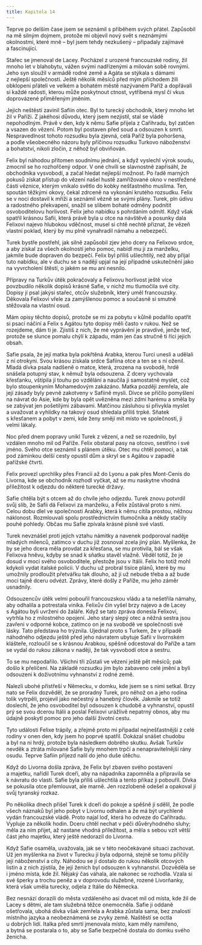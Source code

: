 ```yaml
---
title: Kapitola 14
---
```


Teprve po delším čase jsem se seznámil s příběhem svých přátel. Zapůsobil na mě silným dojmem, protože mi objevil nový svět s neznámými okolnostmi, které mně – byl jsem tehdy nezkušený – připadaly zajímavé a fascinující.

Stařec se jmenoval de Lacey. Pocházel z urozené francouzské rodiny, žil mnoho let v blahobytu, vážen svými nadřízenými a milován sobě rovnými. Jeho syn sloužil v armádě rodné země a Agáta se stýkala s dámami z nejlepší společnosti. Ještě několik měsíců před mým příchodem žili obklopeni přáteli ve velkém a bohatém městě nazývaném Paříž a dopřávali si každé radosti, kterou může poskytnout ctnost, vytříbená mysl či vkus doprovázené přiměřeným jměním.

Jejich neštěstí zavinil Safiin otec. Byl to turecký obchodník, který mnoho let žil v Paříži. Z jakéhosi důvodu, který jsem nezjistil, stal se vládě nepohodlným. Právě v den, kdy k němu Safie přijela z Cařihradu, byl zatčen a vsazen do vězení. Potom byl postaven před soud a odsouzen k smrti. Nespravedlnost tohoto rozsudku byla zjevná, celá Paříž byla pohoršena, a podle všeobecného názoru byly příčinou rozsudku Turkovo náboženství a bohatství, nikoli zločin, z něhož byl obviňován.

Felix byl náhodou přítomen soudnímu jednání, a když vyslechl výrok soudu, zmocnil se ho rozhořčený odpor. V oné chvíli se slavnostně zapřisáhl, že obchodníka vysvobodí, a začal hledat nejlepší možnost. Po řadě marných pokusů získat přístup do vězení našel hustě zamřížované okno v nestřežené části věznice, kterým vnikalo světlo do kobky nešťastného muslima. Ten, spoután těžkými okovy, čekal zdrceně na vykonání krutého rozsudku. Felix se v noci dostavil k mříži a seznámil vězně se svými plány. Turek, pln údivu a radostného překvapení, snažil se slibem bohaté odměny podnítit osvoboditelovu horlivost. Felix jeho nabídku s pohrdáním odmítl. Když však spatřil krásnou Safii, která právě byla u otce na návštěvě a posunky dala Felixovi najevo hlubokou vděčnost, musel si chtě nechtě přiznat, že vězeň vlastní poklad, který by mu plně vynahradil námahu a nebezpečí.

Turek bystře postřehl, jak silně zapůsobil zjev jeho dcery na Felixovo srdce, a aby získal za všech okolností jeho pomoc, nabídl mu ji za manželku, jakmile bude dopraven do bezpečí. Felix byl příliš ušlechtilý, než aby přijal tuto nabídku, ale v duchu se s nadějí upjal na její případné uskutečnění jako na vyvrcholení štěstí, o jakém se mu ani nesnilo.

Přípravy na Turkův útěk pokračovaly a Felixovu horlivost ještě více povzbudilo několik dopisů krásné Safie, v nichž mu tlumočila své city. Dopisy jí psal jakýsi stařec, otcův služebník, který uměl francouzsky. Děkovala Felixovi vřele za zamýšlenou pomoc a současně si smutně stěžovala na vlastní osud.

Mám opisy těchto dopisů, protože se mi za pobytu v kůlně podařilo opatřit si psací náčiní a Felix s Agátou tyto dopisy měli často v rukou. Než se rozejdeme, dám ti je. Zjistíš z nich, že mé vyprávění je pravdivé, jenže teď, protože se slunce pomalu chýlí k západu, mám jen čas stručně ti říci jejich obsah.

Safie psala, že její matka byla pokřtěná Arabka, kterou Turci unesli a udělali z ní otrokyni. Svou krásou získala srdce Safiina otce a ten se s ní oženil. Mladá dívka psala nadšeně o matce, která, zrozena na svobodě, hrdě snášela potupný stav, k němuž byla odsouzena. Z dcery vychovala křesťanku, vštípila jí touhu po vzdělání a naučila ji samostatně myslet, což bylo stoupenkyním Mohamedovým zakázáno. Matka později zemřela, ale její zásady byly pevně zakotveny v Safiině mysli. Dívce se příčilo pomyšlení na návrat do Asie, kde by byla opět uvězněna mezi zdmi harému a směla by se zabývat jen pošetilými zábavami. Matčinou zásluhou si přivykla myslet a uvažovat a vyhlídky na takový osud shledala příliš trpké. Sňatek s křesťanem a pobyt v zemi, kde ženy smějí mít místo ve společnosti, ji velmi lákaly.

Noc před dnem popravy unikl Turek z vězení, a než se rozednilo, byl vzdálen mnoho mil od Paříže. Felix obstaral pasy na otcovo, sestřino i své jméno. Svého otce seznámil s plánem útěku. Otec mu chtěl pomoci, a tak pod záminkou delší cesty opustil dům a skryl se s Agátou v zapadlé pařížské čtvrti.

Felix provezl uprchlíky přes Francii až do Lyonu a pak přes Mont-Cenis do Livorna, kde se obchodník rozhodl vyčkat, až se mu naskytne vhodná příležitost k odjezdu do některé turecké državy.

Safie chtěla být s otcem až do chvíle jeho odjezdu. Turek znovu potvrdil svůj slib, že Safii dá Felixovi za manželku, a Felix zůstával proto s nimi. Celou dobu dlel ve společnosti Arabky, která k němu cítila prostou, něžnou náklonost. Rozmlouvali spolu prostřednictvím tlumočníka a někdy stačily pouhé pohledy. Občas mu Safie zpívala krásné písně své vlasti.

Turek nevznášel proti jejich vztahu námitky a navenek podporoval naděje mladých milenců, zatímco v duchu již zosnoval zcela jiný plán. Myšlenka, že by se jeho dcera měla provdat za křesťana, se mu protivila, bál se však Felixova hněvu, kdyby se snad k sňatku stavěl vlažně. Věděl totiž, že je dosud v moci svého osvoboditele, přestože jsou v Itálii. Felix ho totiž mohl kdykoli vydat italské policii. V duchu už probral tisíce plánů, které by mu umožnily prodloužit přetvářku tak dlouho, až jí už nebude třeba a až bude moci tajně dceru odvézt. Zprávy, které došly z Paříže, mu jeho záměr usnadnily.

Odsouzencův útěk velmi pobouřil francouzskou vládu a ta nešetřila námahy, aby odhalila a potrestala viníka. Felixův čin vyšel brzy najevo a de Lacey s Agátou byli uvrženi do žaláře. Když se tato zpráva donesla Felixovi, vytrhla ho z milostného opojení. Jeho starý slepý otec a něžná sestra jsou zavřeni v odporné kobce, zatímco on je na svobodě ve společnosti své lásky. Tato představa ho trýznila. Ujednal proto s Turkem, že v případě náhodného odjezdu ještě před jeho návratem ubytuje Safii v livornském klášteře, rozloučil se s krásnou Arabkou, spěšně odcestoval do Paříže a tam se vydal do rukou zákona v naději, že tak vysvobodí otce a sestru.

To se mu nepodařilo. Všichni tři zůstali ve vězení ještě pět měsíců; pak došlo k přelíčení. Na základě rozsudku jim bylo zabaveno celé jmění a byli odsouzeni k doživotnímu vyhnanství z rodné země.

Nalezli ubohé přístřeší v Německu, v domku, kde jsem se s nimi setkal. Brzy nato se Felix dozvěděl, že se proradný Turek, pro něhož on a jeho rodina tolik vytrpěli, projevil jako nečestný a hanebný člověk. Jakmile se totiž doslechl, že jeho osvoboditel byl odsouzen k chudobě a vyhnanství, opustil prý se svou dcerou Itálii a poslal Felixovi urážlivě nepatrný obnos, aby mu údajně poskytl pomoc pro jeho další životní cestu.

Tyto události Felixe trápily, a zřejmě proto mi připadal nejnešťastnější z celé rodiny v onen den, kdy jsem ho poprvé spatřil. Dokázal snášet chudobu a byl na ni hrdý, protože byla následkem dobrého skutku. Avšak Turkův nevděk a ztráta milované Safie byly mnohem trpčí a nenapravitelnější rány osudu. Teprve Safiin příjezd nalil do jeho duše útěchu.

Když do Livorna došla zpráva, že Felix byl zbaven svého postavení a majetku, nařídil Turek dceři, aby na nápadníka zapomněla a připravila se k návratu do vlasti. Safie byla příliš ušlechtilá a tento příkaz ji pobouřil. Dívka se pokusila otce přemlouvat, ale marně. Jen rozzlobeně odešel a opakoval jí svůj tyranský rozkaz.

Po několika dnech přišel Turek k dceři do pokoje a spěšně jí sdělil, že podle všech náznaků byl jeho pobyt v Livornu odhalen a že má být urychleně vydán francouzské vládě. Proto najal loď, která ho odveze do Cařihradu. Vypluje za několik hodin. Dceru chtěl nechat v péči důvěryhodného sluhy; měla za ním přijet, až nastane vhodná příležitost, a měla s sebou vzít větší část jeho majetku, který ještě nedorazil do Livorna.

Když Safie osaměla, uvažovala, jak se v této neočekávané situaci zachovat. Už jen myšlenka na život v Turecku jí byla odporná, stejně se tomu příčily její náboženství a city. Náhodou se jí dostalo do rukou několik otcových listin a z nich zjistila, že její ženich byl odsouzen k vyhnanství. Dozvěděla se i jméno místa, kde žil. Nějaký čas váhala, ale nakonec se rozhodla. Vzala si své šperky a trochu peněz a v doprovodu služebné, rozené Livorňanky, která však uměla turecky, odjela z Itálie do Německa.

Bez nesnází dorazili do města vzdáleného asi dvacet mil od místa, kde žil de Lacey s dětmi, ale tam služebná těžce onemocněla. Safie ji oddaně ošetřovala, ubohá dívka však zemřela a Arabka zůstala sama, bez znalostí místního jazyka a neobeznámená se zvyky země. Naštěstí se octla u dobrých lidí. Italka před smrtí jmenovala místo, kam měly namířeno, a bytná se postarala o to, aby se Safie bezpečně dostala do domku svého ženicha.
